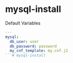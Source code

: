# mysql-install


Default Variables

```yml
---
mysql:
  db_user: user
  db_password: password
  my_cnf_template: my.cnf.j2
```# mysql-install
